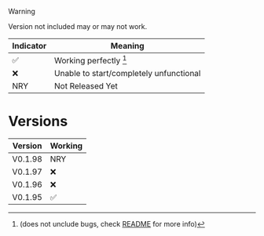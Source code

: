 > [!WARNING] 
> Version not included may or may not work.

| Indicator          | Meaning                                 |
| ------------------ | --------------------------------------- |
| :white_check_mark: | Working perfectly [^1]                  |
| :x:                | Unable to start/completely unfunctional |
| NRY                | Not Released Yet                        |


# Versions
| Version | Working            |
| ------- | ------------------ |
| V0.1.98 | NRY                |
| V0.1.97 | :x: |
| V0.1.96 | :x:                |
| V0.1.95 | :white_check_mark: |

[^1]: (does not unclude bugs, check [README](README.md) for more info)